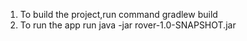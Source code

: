 1. To build the project,run command gradlew build
2. To run the app run java -jar rover-1.0-SNAPSHOT.jar

